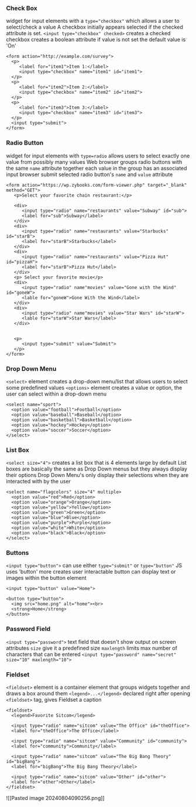 ### Check Box
widget for input elements with a `type="checkbox"` which allows a user to select/check a value
A checkbox initially appears selected if the checked attribute is set. 
	`<input type="checkbox" checked>`
		creates a checked checkbox
		creates a boolean attribute
	if value is not set the default value is 'On'
```
<form action="http://example.com/survey">
  <p>
     <label for="item1">Item 1:</label>
     <input type="checkbox" name="item1" id="item1">
  </p>
  <p>
     <label for="item2">Item 2:</label>
     <input type="checkbox" name="item2" id="item2">
  </p>
  <p>
     <label for="item3">Item 3:</label>
     <input type="checkbox" name="item3" id="item3">
  </p>
  <input type="submit">
</form>
```

### Radio Button 
widget for input elements with `type=radio` 
allows users to select exactly one value from possibly many values
Web browser groups radio buttons with the same `name` attribute together
	each value in the group has an associated input 
	browser submit selected radio button's `name` and `value` attribute 
```
<form action="https://wp.zybooks.com/form-viewer.php" target="_blank" method="GET">
   <p>Select your favorite chain restaurant:</p>

   <div>
      <input type="radio" name="restaurants" value="Subway" id="sub">
      <label for="sub">Subway</label>
   </div>
   <div>
      <input type="radio" name="restaurants" value="Starbucks" id="starB">
      <label for="starB">Starbucks</label>
   </div>
   <div>
      <input type="radio" name="restaurants" value="Pizza Hut" id="pizzaH">
      <label for="starB">Pizza Hut</label>
   </div>
   <p> Select your favorite movie</p>
   <div>
      <input type="radio" name"movies" value="Gone with the Wind" id="goneW">
      <lable for="goneW">Gone With the Wind</label>
   </div>
   <div>
      <input type="radio" name"movies" value="Star Wars" id="starW">
      <lable for="starW">Star Wars</label>
   </div>


   <p>
      <input type="submit" value="Submit">
   </p>
</form>

```

### Drop Down Menu
`<select>` element creates a drop-down menu/list that allows users to select some predefined values 
`<options>` element creates a value or option, the user can select within a drop-down menu 

```
<select name="sport">
  <option value="football">Football</option>
  <option value="baseball">Baseball</option>
  <option value="basketball">Basketball</option>
  <option value="hockey">Hockey</option>
  <option value="soccer">Soccer</option>
</select>
```

### List Box
`<select size="4">` 
	creates a list box that is 4 elements large by default 
List boxes are basically the same as Drop Down menus but they always display their options 
	Drop Down Menu's only display their selections when they are interacted with by the user 
```
<select name="flagcolors" size="4" multiple>
  <option value="red">Red</option>
  <option value="orange">Orange</option>
  <option value="yellow">Yellow</option>
  <option value="green">Green</option>
  <option value="blue">Blue</option>
  <option value="purple">Purple</option>
  <option value="white">White</option>
  <option value="black">Black</option>
</select>
```

### Buttons 
`<input type="button">`
	can use either `type="submit"` or `type="button"` JS uses 'button' more
creates user interactable button 
can display text or images within the button element
```
<input type="button" value="Home"> 

<button type="button">
  <img src="home.png" alt="home"><br>
  <strong>Home</strong>
</button>
```

### Password Field
`<input type="password">`
text field that doesn't show output on screen 
attributes `size` give it a predefined size `maxlength` limits max number of characters that can be entered 
`<input type="password" name="secret" size="10" maxlength="10">`

### Fieldset
`<fieldset>` element is a container element that groups widgets together and draws a box around them 
	`<legend>...</legend>`
		declared right after opening `<fieldset>` tag, gives Fieldset a caption 
```
<fieldset>
  <legend>Favorite Sitcom</legend>

  <input type="radio" name="sitcom" value="The Office" id="theOffice">
  <label for="theOffice">The Office</label>

  <input type="radio" name="sitcom" value="Community" id="community">
  <label for="community">Community</label>
  
  <input type="radio" name="sitcom" value="The Big Bang Theory" id="bigBang">
  <label for="bigBang">The Big Bang Theory</label>
  
  <input type="radio" name="sitcom" value="Other" id="other">
  <label for="other">Other</label>
</fieldset>
```

![[Pasted image 20240804090256.png]]